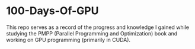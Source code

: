 # 100-Days-Of-GPU
This repo serves as a record of the progress and knowledge I gained while studying the PMPP (Parallel Programming and Optimization) book and working on GPU programming (primarily in CUDA).
